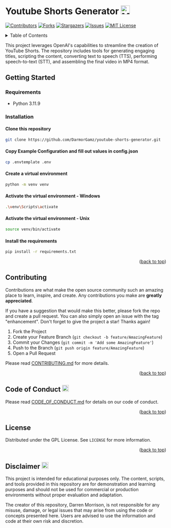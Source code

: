 # Youtube Shorts Generator <img src="https://raw.githubusercontent.com/Tarikul-Islam-Anik/Animated-Fluent-Emojis/master/Emojis/Smilies/Money-Mouth%20Face.png" alt="Money-Mouth Face" style="width:1em; height:1em;" id="title" />

<a name="readme-top"></a>

[![Contributors][contributors-shield]][contributors-url]
[![Forks][forks-shield]][forks-url]
[![Stargazers][stars-shield]][stars-url]
[![Issues][issues-shield]][issues-url]
[![MIT License][license-shield]][license-url]

<!-- TABLE OF CONTENTS -->
<details>
  <summary>Table of Contents</summary>
  <ol>
    <li>
      <a href="#getting-started">Getting Started</a>
      <ul>
        <li><a href="#requirements">Requirements</a></li>
        <li><a href="#installation">Installation</a></li>
      </ul>
    </li>
    <li><a href="#contributing">Contributing</a></li>
    <li><a href="#code-of-conduct">Code of Conduct</a></li>
    <li><a href="#license">License</a></li>
    <li><a href="#disclaimer">Disclaimer</a></li>
  </ol>
</details>

This project leverages OpenAI's capabilities to streamline the creation of YouTube Shorts. The repository includes tools for generating engaging titles, scripting the content, converting text to speech (TTS), performing speech-to-text (STT), and assembling the final video in MP4 format.

<!-- GETTING STARTED -->
## Getting Started

<!-- REQUIREMENTS -->
### Requirements

- Python 3.11.9

### Installation

#### Clone this repository
```bash
git clone https://github.com/DarmorGamz/youtube-shorts-generator.git
```

#### Copy Example Configuration and fill out values in config.json
```bash
cp .envtemplate .env
```

#### Create a virtual environment
```bash
python -m venv venv
```


#### Activate the virtual environment - Windows
```bash
.\venv\Scripts\activate
```


#### Activate the virtual environment - Unix
```bash
source venv/bin/activate
```

#### Install the requirements
```bash
pip install -r requirements.txt
```

<p align="right">(<a href="#readme-top">back to top</a>)</p>

<!-- CONTRIBUTING -->
## Contributing

Contributions are what make the open source community such an amazing place to learn, inspire, and create. Any contributions you make are **greatly appreciated**.

If you have a suggestion that would make this better, please fork the repo and create a pull request. You can also simply open an issue with the tag "enhancement".
Don't forget to give the project a star! Thanks again!

1. Fork the Project
2. Create your Feature Branch (`git checkout -b feature/AmazingFeature`)
3. Commit your Changes (`git commit -m 'Add some AmazingFeature'`)
4. Push to the Branch (`git push origin feature/AmazingFeature`)
5. Open a Pull Request

 Please read [CONTRIBUTING.md](CONTRIBUTING.md) for more details.

<p align="right">(<a href="#readme-top">back to top</a>)</p>

<!-- CODE OF CONDUCT -->
## Code of Conduct <img src="https://raw.githubusercontent.com/Tarikul-Islam-Anik/Animated-Fluent-Emojis/master/Emojis/Smilies/Growing%20Heart.png" alt="Growing Heart" style="width:1em; height:1em;" id="code-of-conduct" />

Please read [CODE_OF_CONDUCT.md](CODE_OF_CONDUCT.md) for details on our code of conduct.

<p align="right">(<a href="#readme-top">back to top</a>)</p>

<!-- LICENSE -->
## License

Distributed under the GPL License. See `LICENSE` for more information.

<p align="right">(<a href="#readme-top">back to top</a>)</p>


<!-- Disclaimer -->
## Disclaimer <img src="https://raw.githubusercontent.com/Tarikul-Islam-Anik/Animated-Fluent-Emojis/master/Emojis/Smilies/Bomb.png" alt="Bomb" style="width:1em; height:1em;" id="disclaimer" />

This project is intended for educational purposes only. The content, scripts, and tools provided in this repository are for demonstration and learning purposes and should not be used for commercial or production environments without proper evaluation and adaptation.

The creator of this repository, Darren Morrison, is not responsible for any misuse, damage, or legal issues that may arise from using the code or concepts presented here. Users are advised to use the information and code at their own risk and discretion.


[contributors-shield]: https://img.shields.io/github/contributors/DarmorGamz/youtube-shorts-generator.svg?style=for-the-badge
[contributors-url]: https://github.com/DarmorGamz/youtube-shorts-generator/graphs/contributors
[forks-shield]: https://img.shields.io/github/forks/DarmorGamz/youtube-shorts-generator.svg?style=for-the-badge
[forks-url]: https://github.com/DarmorGamz/youtube-shorts-generatorm/network/members
[stars-shield]: https://img.shields.io/github/stars/DarmorGamz/youtube-shorts-generator.svg?style=for-the-badge
[stars-url]: https://github.com/DarmorGamz/youtube-shorts-generator/stargazers
[issues-shield]: https://img.shields.io/github/issues/DarmorGamz/youtube-shorts-generator.svg?style=for-the-badge
[issues-url]: https://github.com/DarmorGamz/youtube-shorts-generator/issues
[license-shield]: https://img.shields.io/github/license/DarmorGamz/youtube-shorts-generator.svg?style=for-the-badge
[license-url]: https://github.com/DarmorGamz/youtube-shorts-generator/blob/master/LICENSE.txt
